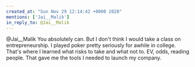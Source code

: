 ```yaml
---
created_at: "Sun Nov 29 12:14:42 +0000 2020"
mentions: ['Jai__Malik']
in_reply_to: @Jai__Malik
---
```


@Jai__Malik You absolutely can. But I don't think I would take a class on entrepreneurship. I played poker pretty seriously for awhile in college. That's where I learned what risks to take and what not to. EV, odds, reading people. That gave me the tools I needed to launch my company.